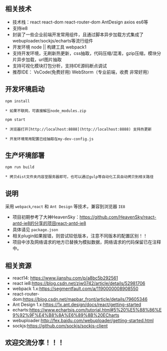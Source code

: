 ## 相关技术
* 技术栈：react react-dom react-router-dom AntDesign axios es6等
* 支持ie8
* 封装了一些企业前端开发常用组件，且通过脚本异步加载方式集成了webuploader/sockjs/echarts等流行组件
* 开发环境 node || 构建工具 webpack1
* 支持开发环境，无刷新热更新，css抽取，代码压缩/混淆，gzip压缩，模块分片异步加载，url图片抽取
* 支持可视化模块打包分析，支持IDE源码断点调试
* 推荐IDE： VsCode(免费好用) WebStorm（专业前端，收费 非常好用）


## 开发坏境启动
`npm install`

	* 如果不联网，可直接解压node_modules.zip

`npm start`

	* 浏览器打开[http://localhost:8888](http://localhost:8888) 支持热更新

	* 开发环境常用配置已经抽取在my-dev-config.js

## 生产坏境部署
`npm run build`

	* 拷贝dist文件夹内容至服务器即可，也可以通过gulp等自动化工具自动拷贝到相关路径


## 说明

采用 `webpack`,`react` 和 `Ant Design` 等技术，兼容到浏览器 `IE8`
* 项目初期参考了大神HeavenSky：https://github.com/HeavenSky/react-antd-ie8的分享的项目react-antd-ie8
* 具体请见 `package.json`
* 相关plugin如果报错，则尝试较低版本，注意不同版本的配置区别！！
* 项目中涉及网络请求的地方已替换为模拟数据，网络请求的代码保留已在注释中。

## 相关资源

* react14: https://www.jianshu.com/p/a8bc5b292561  
* react ie8:https://blog.csdn.net/zjw0742/article/details/52981706
* webpack 1.x:https://segmentfault.com/a/1190000008908550
* react-router-dom:https://blog.csdn.net/mapbar_front/article/details/79605346
* Ant Design 1.x:https://1x.ant.design/docs/react/getting-started
* echarts:https://www.echartsjs.com/tutorial.html#5%20%E5%88%86%E9%92%9F%E4%B8%8A%E6%89%8B%20ECharts
* webuploader:http://fex.baidu.com/webuploader/getting-started.html
* sockjs:https://github.com/sockjs/sockjs-client

## 欢迎交流分享！！！